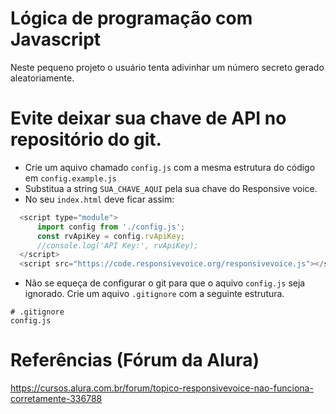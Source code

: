 # Lógica de programação com Javascript
Neste pequeno projeto o usuário tenta adivinhar um número secreto gerado aleatoriamente.

# Evite deixar sua chave de API no repositório do git.
- Crie um aquivo chamado `config.js` com a mesma estrutura do código em `config.example.js`
- Substitua a string `SUA_CHAVE_AQUI` pela sua chave do Responsive voice.
- No seu `index.html` deve ficar assim:
```javascript
  <script type="module">
      import config from './config.js';
      const rvApiKey = config.rvApiKey;
      //console.log('API Key:', rvApiKey);
  </script>
  <script src="https://code.responsivevoice.org/responsivevoice.js"></script>
```
- Não se equeça de configurar o git para que o aquivo `config.js` seja ignorado. Crie um aquivo `.gitignore` com a seguinte estrutura.
```
# .gitignore
config.js

```

# Referências (Fórum da Alura)
https://cursos.alura.com.br/forum/topico-responsivevoice-nao-funciona-corretamente-336788